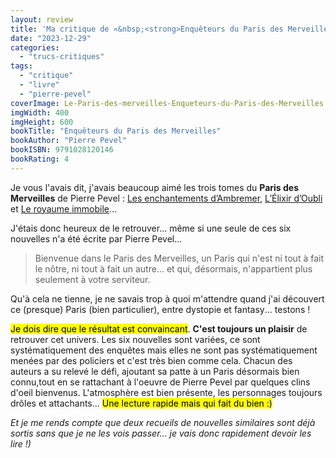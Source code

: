 ```yaml
---
layout: review
title: 'Ma critique de «&nbsp;<strong>Enquêteurs du Paris des Merveilles</strong>&nbsp;» de <em>Pierre Pevel (<span lang="en">and co</span>)</em>'
date: "2023-12-29"
categories: 
  - "trucs-critiques"
tags: 
  - "critique"
  - "livre"
  - "pierre-pevel"
coverImage: Le-Paris-des-merveilles-Enqueteurs-du-Paris-des-Merveilles.jpg
imgWidth: 400
imgHeight: 600
bookTitle: "Enquêteurs du Paris des Merveilles"
bookAuthor: "Pierre Pevel"
bookISBN: 9791028120146       
bookRating: 4
---
```


Je vous l'avais dit, j'avais beaucoup aimé les trois tomes du <strong>Paris des Merveilles</strong> de Pierre Pevel&nbsp;: <a href="/2019/06/ma-critique-de-les-enchantements-dambremer-de-pierre-pevel/">Les enchantements d’Ambremer</a>, <a href="https://www.6x8.org/2019/07/ma-critique-de-lelixir-doubli-de-pierre-pevel/">L’Élixir d’Oubli</a> et <a href="https://www.6x8.org/2019/12/ma-critique-de-le-paris-des-merveilles-tome-3-le-royaume-immobile-de-pierre-pevel/">Le royaume immobile</a>...

J'étais donc heureux de le retrouver... même si une seule de ces six nouvelles n'a été écrite par Pierre Pevel...

<blockquote class="citation">
  <p>Bienvenue dans le Paris des Merveilles, un Paris qui n'est ni tout à fait le nôtre, ni tout à fait un autre... et qui, désormais, n'appartient plus seulement à votre serviteur.</p>
</blockquote>

Qu'à cela ne tienne, je ne savais trop à quoi m'attendre quand j'ai découvert ce (presque) Paris (bien particulier), entre dystopie et <span lang="en">fantasy</span>... testons&nbsp;!

<mark>Je dois dire que le résultat est convaincant</mark>. <strong>C'est toujours un plaisir</strong> de retrouver cet univers. Les six nouvelles sont variées, ce sont systématiquement des enquêtes mais elles ne sont pas systématiquement menées par des policiers et c'est très bien comme cela. Chacun des auteurs a su relevé le défi, ajoutant sa patte à un Paris désormais bien connu,tout en se rattachant à l'oeuvre de Pierre Pevel par quelques clins d'oeil bienvenus. L'atmosphère est bien présente, les personnages toujours drôles et attachants... <mark>Une lecture rapide mais qui fait du bien :)</mark>

<em>Et je me rends compte que deux recueils de nouvelles similaires sont déjà sortis sans que je ne les vois passer... je vais donc rapidement devoir les lire&nbsp;!)</em>
